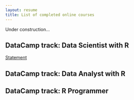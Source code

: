 ```yaml
---
layout: resume
title: List of completed online courses
---
```


Under construction...

## DataCamp track: Data Scientist with R

[Statement](https://emoor.github.io/datacamp/DCdatascientistR.pdf)

## DataCamp track: Data Analyst with R

## DataCamp track: R Programmer



